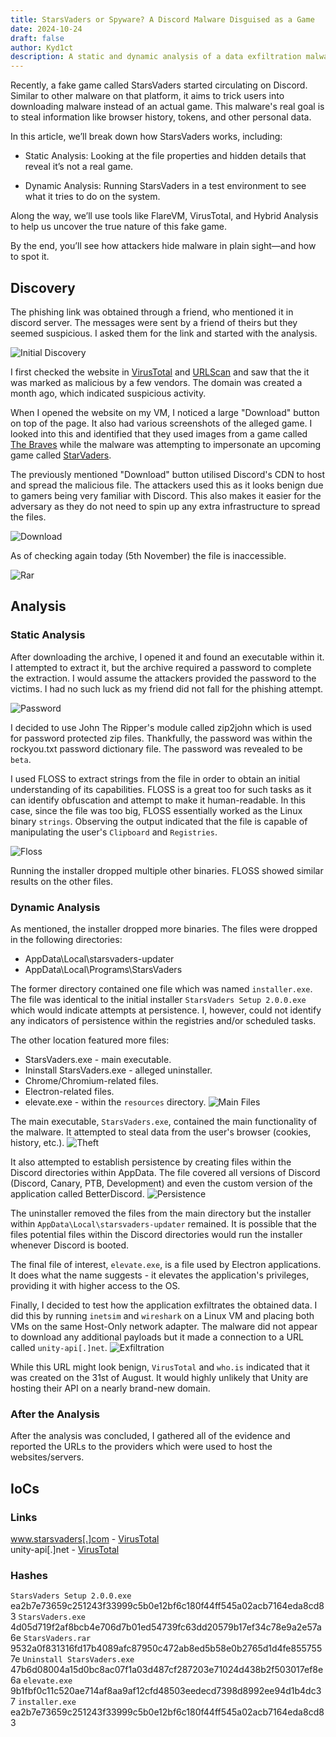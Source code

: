```yaml
---
title: StarsVaders or Spyware? A Discord Malware Disguised as a Game
date: 2024-10-24
draft: false
author: Kyd1ct
description: A static and dynamic analysis of a data exfiltration malware.
---
```


Recently, a fake game called StarsVaders started circulating on Discord. Similar to other malware on that platform, it aims to trick users into downloading malware instead of an actual game. This malware's real goal is to steal information like browser history, tokens, and other personal data.

In this article, we’ll break down how StarsVaders works, including:

- Static Analysis: Looking at the file properties and hidden details that reveal it’s not a real game.

- Dynamic Analysis: Running StarsVaders in a test environment to see what it tries to do on the system.

Along the way, we’ll use tools like FlareVM, VirusTotal, and Hybrid Analysis to help us uncover the true nature of this fake game.

By the end, you’ll see how attackers hide malware in plain sight—and how to spot it.

## Discovery
The phishing link was obtained through a friend, who mentioned it in discord server. The messages were sent by a friend of theirs but they seemed suspicious. I asked them for the link and started with the analysis.

![Initial Discovery](/img/StarsVaders/discover.jpg)

I first checked the website in [VirusTotal](https://www.virustotal.com/gui/domain/www.starsvaders.com) and [URLScan](https://urlscan.io/result/2d44f588-dfa1-4cf6-88af-29493e0b0a88/) and saw that the it was marked as malicious by a few vendors. The domain was created a month ago, which indicated suspicious activity.

When I opened the website on my VM, I noticed a large "Download" button on top of the page. It also had various screenshots of the alleged game. I looked into this and identified that they used images from a game called [The Braves](https://store.steampowered.com/app/2479830/The_Braves/) while the malware was attempting to impersonate an upcoming game called [StarVaders](https://store.steampowered.com/app/2097570/StarVaders/).

The previously mentioned "Download" button utilised Discord's CDN to host and spread the malicious file. The attackers used this as it looks benign due to gamers being very familiar with Discord. This also makes it easier for the adversary as they do not need to spin up any extra infrastructure to spread the files.

![Download](/img/StarsVaders/download_link.jpg)

As of checking again today (5th November) the file is inaccessible.

![Rar](/img/StarsVaders/rar.jpg)

## Analysis
### Static Analysis

After downloading the archive, I opened it and found an executable within it. I attempted to extract it, but the archive required a password to complete the extraction. I would assume the attackers provided the password to the victims. I had no such luck as my friend did not fall for the phishing attempt.

![Password](/img/StarsVaders/password.jpg)

I decided to use John The Ripper's module called zip2john which is used for password protected zip files. Thankfully, the password was within the rockyou.txt password dictionary file. The password was revealed to be `beta`.

I used FLOSS to extract strings from the file in order to obtain an initial understanding of its capabilities. FLOSS is a great too for such tasks as it can identify obfuscation and attempt to make it human-readable. In this case, since the file was too big, FLOSS essentially worked as the Linux binary `strings`. Observing the output indicated that the file is capable of manipulating the user's `Clipboard` and `Registries`. 

![Floss](/img/StarsVaders/floss.jpg)

Running the installer dropped multiple other binaries. FLOSS showed similar results on the other files.

### Dynamic Analysis
As mentioned, the installer dropped more binaries. The files were dropped in the following directories:  
- AppData\Local\starsvaders-updater
- AppData\Local\Programs\StarsVaders

The former directory contained one file which was named `installer.exe`. The file was identical to the initial installer `StarsVaders Setup 2.0.0.exe` which would indicate attempts at persistence. I, however, could not identify any indicators of persistence within the registries and/or scheduled tasks.

The other location featured more files:
- StarsVaders.exe - main executable.
- Ininstall StarsVaders.exe - alleged uninstaller.
- Chrome/Chromium-related files.
- Electron-related files.
- elevate.exe - within the `resources` directory.
![Main Files](/img/StarsVaders/main_files.jpg)

The main executable, `StarsVaders.exe`, contained the main functionality of the malware. It attempted to steal data from the user's browser (cookies, history, etc.).
![Theft](/img/StarsVaders/theft.jpg)

It also attempted to establish persistence by creating files within the Discord directories within AppData. The file covered all versions of Discord (Discord, Canary, PTB, Development) and even the custom version of the application called BetterDiscord.
![Persistence](/img/StarsVaders/persistence.jpg)

The uninstaller removed the files from the main directory but the installer within `AppData\Local\starsvaders-updater` remained. It is possible that the files potential files within the Discord directories would run the installer whenever Discord is booted.

The final file of interest, `elevate.exe`, is a file used by Electron applications. It does what the name suggests - it elevates the application's privileges, providing it with higher access to the OS. 

Finally, I decided to test how the application exfiltrates the obtained data. I did this by running `inetsim` and `wireshark` on a Linux VM and placing both VMs on the same Host-Only network adapter. The malware did not appear to download any additional payloads but it made a connection to a URL called `unity-api[.]net`. 
![Exfiltration](/img/StarsVaders/exfiltration.jpg)

While this URL might look benign, `VirusTotal` and `who.is` indicated that it was created on the 31st of August. It would highly unlikely that Unity are hosting their API on a nearly brand-new domain.

###  After the Analysis
After the analysis was concluded, I gathered all of the evidence and reported the URLs to the providers which were used to host the websites/servers.

## IoCs

### Links
www.starsvaders[.]com - [VirusTotal](https://www.virustotal.com/gui/domain/www.starsvaders.com)  
unity-api[.]net - [VirusTotal](https://www.virustotal.com/gui/domain/unity-api.net)  

### Hashes
`StarsVaders Setup 2.0.0.exe`
ea2b7e73659c251243f33999c5b0e12bf6c180f44ff545a02acb7164eda8cd83
`StarsVaders.exe`  
4d05d719f2af8bcb4e706d7b01ed54739fc63dd20579b17ef34c78e9a2e57a6e
`StarsVaders.rar`  
9532a0f831316fd17b4089afc87950c472ab8ed5b58e0b2765d1d4fe8557557e
`Uninstall StarsVaders.exe`  
47b6d08004a15d0bc8ac07f1a03d487cf287203e71024d438b2f503017ef8e6a
`elevate.exe`  
9b1fbf0c11c520ae714af8aa9af12cfd48503eedecd7398d8992ee94d1b4dc37
`installer.exe` 
ea2b7e73659c251243f33999c5b0e12bf6c180f44ff545a02acb7164eda8cd83  